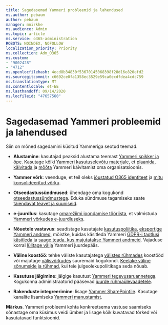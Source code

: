 ```yaml
---
title: Sagedasemad Yammeri probleemid ja lahendused
ms.author: pebaum
author: pebaum
manager: mnirkhe
ms.audience: Admin
ms.topic: article
ms.service: o365-administration
ROBOTS: NOINDEX, NOFOLLOW
localization_priority: Priority
ms.collection: Adm_O365
ms.custom:
- "9002428"
- "4712"
ms.openlocfilehash: 4ecd8b34830f53670145068398f28d16e820efd2
ms.sourcegitcommit: c6692ce0fa1358ec3529e59ca0ecdfdea4cdc759
ms.translationtype: MT
ms.contentlocale: et-EE
ms.lasthandoff: 09/14/2020
ms.locfileid: "47657560"
---
```

# <a name="yammer-common-issues-and-resolutions"></a>Sagedasemad Yammeri probleemid ja lahendused

Siin on mõned sagedamini küsitud Yammeriga seotud teemad.

- **Alustamine**: kasutajad peaksid alustama teemast [Yammeri spikker ja õpe](https://support.office.com/yammer). Kasutage kõiki [Yammeri kasutuselevõtu materjale](https://aka.ms/yamresources), et [plaanida](https://aka.ms/YamSuccessGuide), [käivitada](https://aka.ms/YamLaunchPlaybook) ja [mõõta](https://aka.ms/YamMeasureSuccesGuide) Yammeri käivitamist oma organisatsioonis. 

- **Yammer võrk**: veenduge, et teil oleks [jõustatud O365 identiteet](https://docs.microsoft.com/yammer/configure-your-yammer-network/enforce-office-365-identity) ja [mitu konsolideeritud võrku](https://docs.microsoft.com/yammer/configure-your-yammer-network/consolidate-multiple-yammer-networks). 

- **Otseedastussündmused**: ühendage oma kogukond [otseedastussündmustega](https://docs.microsoft.com/yammer/manage-yammer-groups/yammer-live-events). Eduka sündmuse tagamiseks saate [täiendavat teavet ja suuniseid](https://resources.techcommunity.microsoft.com/live-events/assistance/). 

- **e-juurdlus**: kasutage [omarežiimi joondamise tööriista](https://docs.microsoft.com/yammer/configure-your-yammer-network/overview-native-mode), et valmistuda [Yammeri võrkudes e-juurdluseks](https://docs.microsoft.com/yammer/manage-security-and-compliance/overview-of-ediscovery). 

- **Nõuetele vastavus**: seadistage kasutajate [kasutuspoliitika](https://docs.microsoft.com/yammer/manage-security-and-compliance/set-up-a-usage-policy), [eksportige Yammeri andmed](https://docs.microsoft.com/yammer/manage-security-and-compliance/export-yammer-enterprise-data), mõistke, kuidas käsitleda Yammeri [GDPR-i taotlusi käsitleda](https://docs.microsoft.com/yammer/manage-security-and-compliance/gdpr-requests-in-yammer-enterprise) ja [saage teada, kus majutatakse Yammeri andmeid](https://docs.microsoft.com/yammer/manage-security-and-compliance/data-residency). Vajaduse korral [lülitage välja](https://docs.microsoft.com/yammer/manage-yammer-users/turn-off-user-access) Yammeri juurdepääs.

- **Väline koostöö**: tehke väliste kasutajatega [välistes rühmades](https://docs.microsoft.com/yammer/work-with-external-users/create-and-manage-external-groups) koostööd või majutage [välisvõrkudes](https://docs.microsoft.com/yammer/work-with-external-users/create-and-manage-an-external-network) suuremaid kogukondi. [Keelake väline sõnumside ja rühmad](https://docs.microsoft.com/yammer/work-with-external-users/disable-external-messaging), kui teie julgeolekupoliitikaga seda nõuab.

- **Kasutuse jälgimine**: jälgige kasutust [Yammeri tegevusaruannetega](https://docs.microsoft.com/microsoft-365/admin/activity-reports/yammer-activity-report). Kogukonna administraatorid pääsevad [juurde rühmaülevaadetele](https://support.office.com/article/view-group-insights-in-yammer-73f9fa6d-d442-4f25-9194-d5317c9328ab).

- **Rakenduste integreerimine**: lisage [Yammer SharePointile](https://docs.microsoft.com/yammer/integrate-yammer-with-other-apps/embed-a-feed-into-a-sharepoint-site). Kasutage kanalite lisamiseks [Yammeri manustamist](https://developer.yammer.com/docs/embed). 

**Märkus**. Yammeri probleemi kohta konkreetsema vastuse saamiseks sõnastage oma küsimus veidi ümber ja lisage kõik kuvatavad tõrked või kasutatavad funktsioonid.
